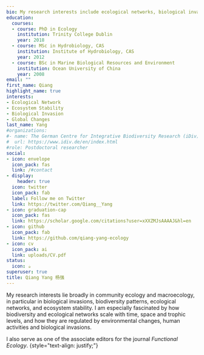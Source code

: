 ```yaml
---
bio: My research interests include ecological networks, biological invasion and global changes.
education:
  courses:
  - course: PhD in Ecology
    institution: Trinity College Dublin
    year: 2018
  - course: MSc in Hydrobiology, CAS
    institution: Institute of Hydrobiology, CAS
    year: 2012
  - course: BSc in Marine Biological Resources and Environment
    institution: Ocean University of China
    year: 2008
email: ""
first_name: Qiang
highlight_name: true
interests:
- Ecological Network
- Ecosystem Stability
- Biological Invasion
- Global Changes
last_name: Yang
#organizations:
#- name: The German Centre for Integrative Biodiversity Research (iDiv) Halle-Jena-Leipzig
#  url: https://www.idiv.de/en/index.html
#role: Postdoctoral researcher
social:
- icon: envelope
  icon_pack: fas
  link: /#contact
- display:
    header: true
  icon: twitter
  icon_pack: fab
  label: Follow me on Twitter
  link: https://twitter.com/Qiang__Yang
- icon: graduation-cap
  icon_pack: fas
  link: https://scholar.google.com/citations?user=xXXZMJsAAAAJ&hl=en
- icon: github
  icon_pack: fab
  link: https://github.com/qiang-yang-ecology
- icon: cv
  icon_pack: ai
  link: uploads/CV.pdf
status:
  icon: ☕️
superuser: true
title: Qiang Yang 杨强
---
```


My research interests lie broadly in community ecology and macroecology, in particular in biological invasions, biodiversity patterns, ecological networks, and ecosystem stability. I am especially fascinated by how biodiversity and ecological networks scale with time, space and trophic levels, and how they are regulated by environmental changes, human activities and biological invasions.

I also serve as one of the associate editors for the journal *Functional Ecology*.
{style="text-align: justify;"}
